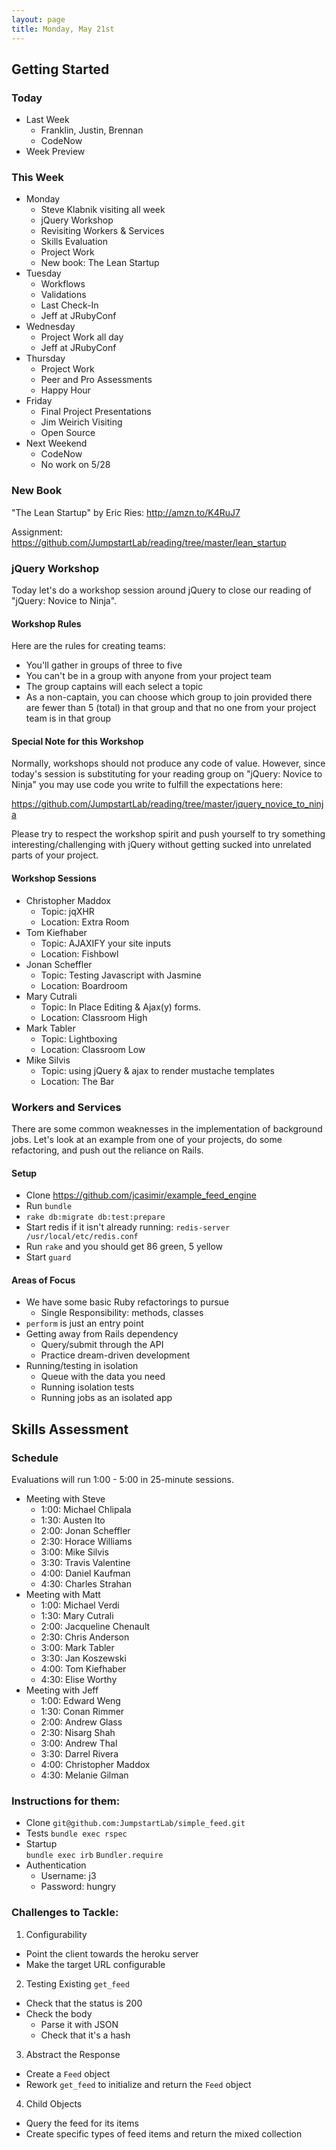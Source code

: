 ```yaml
---
layout: page
title: Monday, May 21st
---
```


## Getting Started

### Today

* Last Week
  * Franklin, Justin, Brennan
  * CodeNow
* Week Preview

### This Week

* Monday
  * Steve Klabnik visiting all week
  * jQuery Workshop
  * Revisiting Workers & Services
  * Skills Evaluation
  * Project Work
  * New book: The Lean Startup
* Tuesday
  * Workflows
  * Validations
  * Last Check-In
  * Jeff at JRubyConf
* Wednesday
  * Project Work all day
  * Jeff at JRubyConf
* Thursday
  * Project Work
  * Peer and Pro Assessments
  * Happy Hour
* Friday
  * Final Project Presentations
  * Jim Weirich Visiting
  * Open Source
* Next Weekend
  * CodeNow
  * No work on 5/28

### New Book

"The Lean Startup" by Eric Ries: http://amzn.to/K4RuJ7

Assignment: https://github.com/JumpstartLab/reading/tree/master/lean_startup

### jQuery Workshop

Today let's do a workshop session around jQuery to close our reading of "jQuery: Novice to Ninja".

#### Workshop Rules

Here are the rules for creating teams:

* You'll gather in groups of three to five
* You can't be in a group with anyone from your project team
* The group captains will each select a topic
* As a non-captain, you can choose which group to join provided there are fewer than 5 (total) in that group and that no one from your project team is in that group

#### Special Note for this Workshop

Normally, workshops should not produce any code of value. However, since today's session is substituting for your reading group on "jQuery: Novice to Ninja" you may use code you write to fulfill the expectations here:

https://github.com/JumpstartLab/reading/tree/master/jquery_novice_to_ninja

Please try to respect the workshop spirit and push yourself to try something interesting/challenging with jQuery without getting sucked into unrelated parts of your project.

#### Workshop Sessions

* Christopher Maddox
  * Topic: jqXHR
  * Location: Extra Room
* Tom Kiefhaber
  * Topic: AJAXIFY your site inputs
  * Location: Fishbowl
* Jonan Scheffler
  * Topic: Testing Javascript with Jasmine
  * Location: Boardroom
* Mary Cutrali
  * Topic: In Place Editing & Ajax(y) forms.
  * Location: Classroom High
* Mark Tabler
  * Topic: Lightboxing
  * Location: Classroom Low
* Mike Silvis
  * Topic: using jQuery & ajax to render mustache templates
  * Location: The Bar

### Workers and Services

There are some common weaknesses in the implementation of background jobs. Let's look at an example from one of your projects, do some refactoring, and push out the reliance on Rails.

#### Setup

* Clone https://github.com/jcasimir/example_feed_engine
* Run `bundle`
* `rake db:migrate db:test:prepare`
* Start redis if it isn't already running: `redis-server /usr/local/etc/redis.conf`
* Run `rake` and you should get 86 green, 5 yellow
* Start `guard`

#### Areas of Focus

* We have some basic Ruby refactorings to pursue
  * Single Responsibility: methods, classes
* `perform` is just an entry point
* Getting away from Rails dependency
  * Query/submit through the API
  * Practice dream-driven development
* Running/testing in isolation
  * Queue with the data you need
  * Running isolation tests
  * Running jobs as an isolated app

## Skills Assessment

### Schedule

Evaluations will run 1:00 - 5:00 in 25-minute sessions.

* Meeting with Steve
  * 1:00: Michael Chlipala
  * 1:30: Austen Ito
  * 2:00: Jonan Scheffler
  * 2:30: Horace Williams
  * 3:00: Mike Silvis
  * 3:30: Travis Valentine
  * 4:00: Daniel Kaufman
  * 4:30: Charles Strahan
* Meeting with Matt
  * 1:00: Michael Verdi
  * 1:30: Mary Cutrali
  * 2:00: Jacqueline Chenault
  * 2:30: Chris Anderson
  * 3:00: Mark Tabler
  * 3:30: Jan Koszewski
  * 4:00: Tom Kiefhaber
  * 4:30: Elise Worthy  
* Meeting with Jeff
  * 1:00: Edward Weng
  * 1:30: Conan Rimmer
  * 2:00: Andrew Glass
  * 2:30: Nisarg Shah
  * 3:00: Andrew Thal
  * 3:30: Darrel Rivera
  * 4:00: Christopher Maddox
  * 4:30: Melanie Gilman

### Instructions for them:

* Clone `git@github.com:JumpstartLab/simple_feed.git`
* Tests
  `bundle exec rspec`
* Startup    
  `bundle exec irb`
  `Bundler.require`
* Authentication
  * Username: j3
  * Password: hungry

### Challenges to Tackle:

1. Configurability
  * Point the client towards the heroku server
  * Make the target URL configurable
2. Testing Existing `get_feed`
  * Check that the status is 200
  * Check the body
    * Parse it with JSON 
    * Check that it's a hash
3. Abstract the Response
  * Create a `Feed` object
  * Rework `get_feed` to initialize and return the `Feed` object
4. Child Objects
  * Query the feed for its items
  * Create specific types of feed items and return the mixed collection
